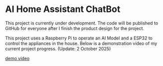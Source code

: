 # AI Home Assistant ChatBot

This project is currently under development. The code will be published to GitHub for everyone after I finish the product design for the project.

This project uses a Raspberry Pi to operate an AI Model and a ESP32 to control the appliances in the house.
Below is a demonstration video of my current project progress. (Update: 2 October 2025)

[demo video](https://drive.google.com/file/d/1tJaiA5rbIIYFstxHWYb08cMCsXk0u8zV/view)
